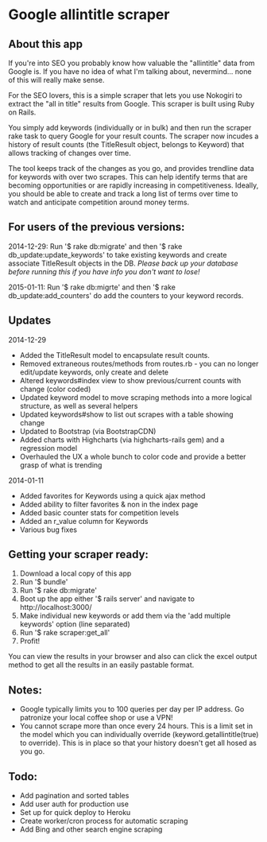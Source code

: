 # Google allintitle scraper

## About this app

If you're into SEO you probably know how valuable the "allintitle" data from Google is. If you have no idea of what I'm talking about, nevermind... none of this will really make sense.

For the SEO lovers, this is a simple scraper that lets you use Nokogiri to extract the "all in title" results from Google. This scraper is built using Ruby on Rails.

You simply add keywords (individually or in bulk) and then run the scraper rake task to query Google for your result counts. The scraper now incudes a history of result counts (the TitleResult object, belongs to Keyword) that allows tracking of changes over time.

The tool keeps track of the changes as you go, and provides trendline data for keywords with over two scrapes. This can help identify terms that are becoming opportunities or are rapidly increasing in competitiveness. Ideally, you should be able to create and track a long list of terms over time to watch and anticipate competition around money terms.

## For users of the previous versions:

2014-12-29: Run '$ rake db:migrate' and then '$ rake db_update:update_keywords' to take existing keywords and create associate TitleResult objects in the DB. _Please back up your database before running this if you have info you don't want to lose!_

2015-01-11: Run '$ rake db:migrte' and then '$ rake db_update:add_counters' do add the counters to your keyword records.

## Updates

2014-12-29

* Added the TitleResult model to encapsulate result counts.
* Removed extraneous routes/methods from routes.rb - you can no longer edit/update keywords, only create and delete
* Altered keywords#index view to show previous/current counts with change (color coded)
* Updated keyword model to move scraping methods into a more logical structure, as well as several helpers
* Updated keywords#show to list out scrapes with a table showing change
* Updated to Bootstrap (via BootstrapCDN)
* Added charts with Highcharts (via highcharts-rails gem) and a regression model
* Overhauled the UX a whole bunch to color code and provide a better grasp of what is trending

2014-01-11

* Added favorites for Keywords using a quick ajax method
* Added ability to filter favorites & non in the index page
* Added basic counter stats for competition levels
* Added an r_value column for Keywords
* Various bug fixes

## Getting your scraper ready:

1. Download a local copy of this app
2. Run '$ bundle'
3. Run '$ rake db:migrate'
4. Boot up the app either '$ rails server' and navigate to http://localhost:3000/
5. Make individual new keywords or add them via the 'add multiple keywords' option (line separated)
6. Run '$ rake scraper:get_all'
7. Profit!

You can view the results in your browser and also can click the excel output method to get all the results in an easily pastable format.

## Notes:

* Google typically limits you to 100 queries per day per IP address. Go patronize your local coffee shop or use a VPN!
* You cannot scrape more than once every 24 hours. This is a limit set in the model which you can individually override (keyword.getallintitle(true) to override). This is in place so that your history doesn't get all hosed as you go.

## Todo:

* Add pagination and sorted tables
* Add user auth for production use
* Set up for quick deploy to Heroku
* Create worker/cron process for automatic scraping
* Add Bing and other search engine scraping
